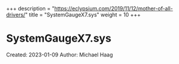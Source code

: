 +++
description = "https://eclypsium.com/2019/11/12/mother-of-all-drivers/"
title = "SystemGaugeX7.sys"
weight = 10
+++

# SystemGaugeX7.sys

Created: 2023-01-09
Author: Michael Haag


